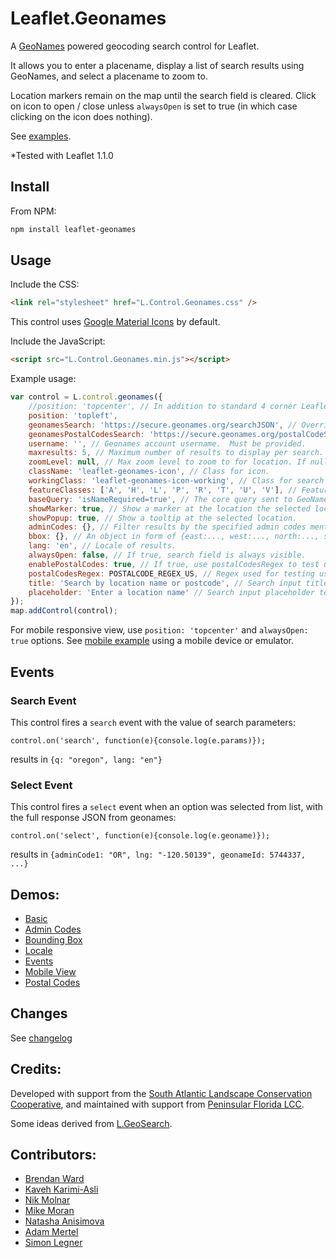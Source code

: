 # Leaflet.Geonames

A [GeoNames](http://www.geonames.org/) powered geocoding search control for Leaflet.

It allows you to enter a placename, display a list of search results using GeoNames,
and select a placename to zoom to.

Location markers remain on the map until the search field is cleared.
Click on icon to open / close unless `alwaysOpen` is set to true (in which case clicking on the icon does nothing).

See [examples](http://consbio.github.io/Leaflet.Geonames/examples/basic.html).


\*Tested with Leaflet 1.1.0

## Install

From NPM:

```bash
npm install leaflet-geonames
```

## Usage

Include the CSS:

```html
<link rel="stylesheet" href="L.Control.Geonames.css" />
```

This control uses [Google Material Icons](https://design.google.com/icons) by default.

Include the JavaScript:

```html
<script src="L.Control.Geonames.min.js"></script>
```

Example usage:

```javascript
var control = L.control.geonames({
    //position: 'topcenter', // In addition to standard 4 corner Leaflet control layout, this will position and size from top center.
    position: 'topleft',
    geonamesSearch: 'https://secure.geonames.org/searchJSON', // Override this if using a proxy to get connection to geonames.
    geonamesPostalCodesSearch: 'https://secure.geonames.org/postalCodeSearchJSON', // Override this if using a proxy to get connection to geonames.
    username: '', // Geonames account username.  Must be provided.
    maxresults: 5, // Maximum number of results to display per search.
    zoomLevel: null, // Max zoom level to zoom to for location. If null, will use the map's max zoom level.
    className: 'leaflet-geonames-icon', // Class for icon.
    workingClass: 'leaflet-geonames-icon-working', // Class for search underway.
    featureClasses: ['A', 'H', 'L', 'P', 'R', 'T', 'U', 'V'], // Feature classes to search against.  See: http://www.geonames.org/export/codes.html.
    baseQuery: 'isNameRequired=true', // The core query sent to GeoNames, later combined with other parameters above.
    showMarker: true, // Show a marker at the location the selected location.
    showPopup: true, // Show a tooltip at the selected location.
    adminCodes: {}, // Filter results by the specified admin codes mentioned in `ADMIN_CODES`. Each code can be a string or a function returning a string. `country` can be a comma-separated list of countries.
    bbox: {}, // An object in form of {east:..., west:..., north:..., south:...}, specifying the bounding box to limit the results to.
    lang: 'en', // Locale of results.
    alwaysOpen: false, // If true, search field is always visible.
    enablePostalCodes: true, // If true, use postalCodesRegex to test user provided string for a postal code.  If matches, then search against postal codes API instead.
    postalCodesRegex: POSTALCODE_REGEX_US, // Regex used for testing user provided string for a postal code.  If this test fails, the default geonames API is used instead.
    title: 'Search by location name or postcode', // Search input title value.
    placeholder: 'Enter a location name' // Search input placeholder text.
});
map.addControl(control);
```

For mobile responsive view, use `position: 'topcenter'` and `alwaysOpen: true` options.
See [mobile example](http://consbio.github.io/Leaflet.Geonames/examples/mobileview.html)
using a mobile device or emulator.

## Events

### Search Event

This control fires a `search` event with the value of search parameters:

`control.on('search', function(e){console.log(e.params)});`

results in
`{q: "oregon", lang: "en"}`

### Select Event

This control fires a `select` event when an option was selected from list,
with the full response JSON from geonames:

`control.on('select', function(e){console.log(e.geoname)});`

results in
`{adminCode1: "OR", lng: "-120.50139", geonameId: 5744337, ...}`

## Demos:

-   [Basic](examples/basic.html)
-   [Admin Codes](examples/adminCodes.html)
-   [Bounding Box](examples/bbox.html)
-   [Locale](examples/locale.html)
-   [Events](examples/events.html)
-   [Mobile View](examples/mobileview.html)
-   [Postal Codes](examples/postCodes.html)

## Changes

See [changelog](CHANGES.md)

## Credits:

Developed with support from the [South Atlantic Landscape Conservation Cooperative](http://www.southatlanticlcc.org/), and maintained with support from [Peninsular Florida LCC](http://peninsularfloridalcc.org/).

Some ideas derived from [L.GeoSearch](https://github.com/smeijer/L.GeoSearch).

## Contributors:

-   [Brendan Ward](https://github.com/brendan-ward)
-   [Kaveh Karimi-Asli](https://github.com/ka7eh)
-   [Nik Molnar](https://github.com/nikmolnar)
-   [Mike Moran](https://github.com/mikemoraned)
-   [Natasha Anisimova](https://github.com/anisimon)
-   [Adam Mertel](https://github.com/adammertel)
-   [Simon Legner](https://github.com/simon04)
